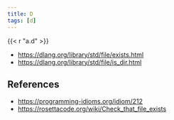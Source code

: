 ```yaml
---
title: D
tags: [d]
---
```


{{< r "a.d" >}}

- <https://dlang.org/library/std/file/exists.html>
- <https://dlang.org/library/std/file/is_dir.html>

## References

- <https://programming-idioms.org/idiom/212>
- <https://rosettacode.org/wiki/Check_that_file_exists>
